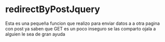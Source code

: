 # redirectByPostJquery
Esta es una pequeña funcion que realizo para enviar datos a a otra pagina con post ya saben que GET es un poco inseguro se las comparto ojala a alguien le sea de gran ayuda 
